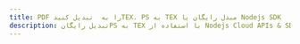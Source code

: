 ---title: PDF را به  تبدیل کنیدTEX، PS به TEX مبدل رایگان یا Nodejs SDKdescription: تبدیل رایگانPS به TEX با استفاده از Nodejs Cloud APIs & SDK همچنین اسناد PDF را در Cloud ایجاد، ویرایش و رندر کنید.---